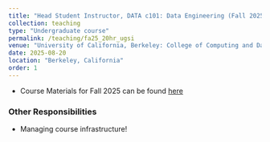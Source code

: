 ```yaml
---
title: "Head Student Instructor, DATA c101: Data Engineering (Fall 2025)"
collection: teaching
type: "Undergraduate course"
permalink: /teaching/fa25_20hr_ugsi
venue: "University of California, Berkeley: College of Computing and Data Science"
date: 2025-08-20
location: "Berkeley, California"
order: 1
---
```


* Course Materials for Fall 2025 can be found <a href = "https://drive.google.com/drive/folders/1nLVgSESoVkzklz3lr7OH83Vg8AUqOB_a?usp=sharing" target = "_blank">here</a>

### Other Responsibilities
* Managing course infrastructure!

<!-- ### Photos
<div style = "display: grid; grid-template-columns: 350px 350px; grid-column-gap: 50px; row-gap: 5px; margin-left: 45px; align-items: end;">
    <div>
        <img style = "width: 350px; border-radius: 25px; margin-bottom: 10px; box-shadow: 7px 6px 15px rgb(0,0,0,0.45);" src = "../images/Teaching/prof_adhikari_lecture.png">
        <div  style = "display: flex; justify-content: center; width = 100%; font-family: Montserrat ">
            <p>👩‍🏫 Visiting Professor Adhikari's lecture!</p>
        </div>
    </div>
</div> -->

<!--
### Photos
<div style = "display: grid; grid-template-columns: 350px 350px; grid-column-gap: 50px; row-gap: 5px; margin-left: 45px; align-items: end;">
    <div>
        <img style = "width: 350px; border-radius: 25px; margin-bottom: 10px; box-shadow: 7px 6px 15px rgb(0,0,0,0.45);" src = "../images/Teaching/fa24_supports.png">
        <div  style = "display: flex; justify-content: center; width = 100%; ">
            <p>🔬 My lab supports Ishani and Bowie</p>
        </div>
    </div>
    <div>
        <img style = "width: 350px; border-radius: 25px; margin-bottom: 10px; box-shadow: 7px 6px 15px rgb(0,0,0,0.45);" src = "../images/Teaching/banquet.png">
        <div  style = "display: flex; justify-content: center; width = 100%; font-family: Montserrat;">
            <p>🎅 Data 8 Secret Santa</p>
        </div>
    </div>
    <div>
        <img style = "width: 350px; border-radius: 25px; margin-bottom: 10px; box-shadow: 7px 6px 15px rgb(0,0,0,0.45);" src = "../images/Teaching/fa24_tas.png">
        <div  style = "display: flex; justify-content: center; width = 100%; font-family: Montserrat;">
            <p>🏆 Data 8 Banquet </p>
        </div>
    </div>
     <div>
        <img style = "width: 350px; border-radius: 25px; margin-bottom: 10px; box-shadow: 7px 6px 15px rgb(0,0,0,0.45);" src = "../images/Teaching/spotted.png">
        <div  style = "display: flex; justify-content: center; width = 100%; font-family: Montserrat;">
            <p>📸 My Data 8 Superlative</p>
        </div>
    </div>
    <div>
        <img style = "width: 350px; border-radius: 25px; margin-bottom: 10px; box-shadow: 7px 6px 15px rgb(0,0,0,0.45);" src = "../images/Teaching/halloween.png">
        <div  style = "display: flex; justify-content: center; width = 100%; font-family: Montserrat; ">
            <p>🎃 Halloween at Rory's</p>
        </div>
    </div>
    <div>
        <img style = "width: 350px; border-radius: 25px; margin-bottom: 10px; box-shadow: 7px 6px 15px rgb(0,0,0,0.45);" src = "../images/Teaching/WC_WP.png">
        <div  style = "display: flex; justify-content: center; width = 100%; font-family: Montserrat;">
            <p>🚾 K1 Speed Racing!</p>
        </div>
    </div>
</div>
-->
